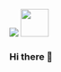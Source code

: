 ![]([bit.ly/sammtanrt])
[<img src="https://raw.githubusercontent.com/[sammtan]/[sammtan]/main/profile-views.svg" height="50"/>](https://github.com/[sammtan])

### Hi there 👋

<!--
**sammtan/sammtan** is a ✨ _special_ ✨ repository because its `README.md` (this file) appears on your GitHub profile.

Here are some ideas to get you started:

- 🔭 I’m currently working on ...
- 🌱 I’m currently learning ...
- 👯 I’m looking to collaborate on ...
- 🤔 I’m looking for help with ...
- 💬 Ask me about ...
- 📫 How to reach me: ...
- 😄 Pronouns: ...
- ⚡ Fun fact: ...
-->

